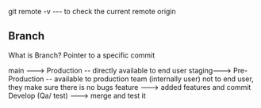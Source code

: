  git remote -v --- to check the current remote origin
 
## Branch

What is Branch?
Pointer to a specific commit


main ---> Production -- directly available to end user
staging---> Pre-Production -- available to production team (internally user) not to end user, they make sure there is 
no bugs
feature ---> added features and commit
Develop (Qa/ test) ---> merge and test it 